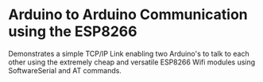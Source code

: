 # Arduino to Arduino Communication using the ESP8266

Demonstrates a simple TCP/IP Link enabling two Arduino's to talk to each other using 
the extremely cheap and versatile ESP8266 Wifi modules using SoftwareSerial and AT commands.
